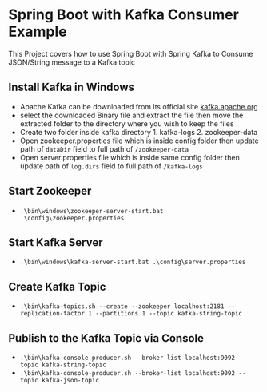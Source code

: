 # Spring Boot with Kafka Consumer Example

This Project covers how to use Spring Boot with Spring Kafka to Consume JSON/String message to a Kafka topic

## Install Kafka in Windows
- Apache Kafka can be downloaded from its official site [kafka.apache.org](https://kafka.apache.org/downloads)
- select the downloaded Binary file and extract the file then move the extracted folder to the directory where you wish to keep the files
- Create two folder inside kafka directory 1. kafka-logs 2. zookeeper-data
- Open zookeeper.properties file which is inside config folder then update path of `dataDir` field to full path of `/zookeeper-data`
- Open server.properties file which is inside same config folder then update path of `log.dirs` field to full path of `/kafka-logs`

## Start Zookeeper
- `.\bin\windows\zookeeper-server-start.bat .\config\zookeeper.properties`

## Start Kafka Server
- `.\bin\windows\kafka-server-start.bat .\config\server.properties`

## Create Kafka Topic
- `.\bin\kafka-topics.sh --create --zookeeper localhost:2181 --replication-factor 1 --partitions 1 --topic kafka-string-topic`

## Publish to the Kafka Topic via Console
- `.\bin\kafka-console-producer.sh --broker-list localhost:9092 --topic kafka-string-topic`
- `.\bin\kafka-console-producer.sh --broker-list localhost:9092 --topic kafka-json-topic`